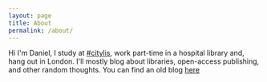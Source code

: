 ```yaml
---
layout: page
title: About
permalink: /about/
---
```

Hi I'm Daniel, I study at [#citylis](http://www.city.ac.uk/department-library-information-science/information-studies), work part-time in a hospital library and, hang out in London. I'll mostly blog about libraries, open-access publishing, and other random thoughts. You can find an old blog [here](https://dvanstriendita14.wordpress.com/)
